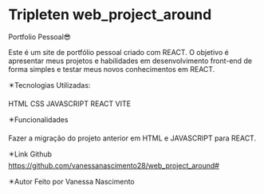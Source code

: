 # Tripleten web_project_around

Portfolio Pessoal😎

Este é um site de portfólio pessoal criado com REACT. O objetivo é apresentar meus projetos e habilidades em desenvolvimento front-end de forma simples e testar meus novos conhecimentos em REACT.

✴️Tecnologias Utilizadas:

HTML
CSS
JAVASCRIPT
REACT
VITE

✴️Funcionalidades

Fazer a migração do projeto anterior em HTML e JAVASCRIPT para REACT.

✴️Link Github
https://github.com/vanessanascimento28/web_project_around#

✴️Autor
Feito por Vanessa Nascimento
